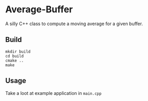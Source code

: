 # Average-Buffer

A silly C++ class to compute a moving average for a given buffer.

## Build

```
mkdir build
cd build
cmake ..
make
```

## Usage

Take a loot at example application in `main.cpp` 


